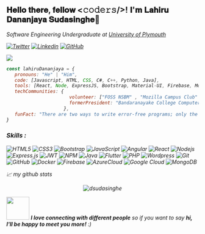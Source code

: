 
<h2>𝐇𝐞𝐥𝐥𝐨 𝐭𝐡𝐞𝐫𝐞, 𝐟𝐞𝐥𝐥𝐨𝐰 <𝚌𝚘𝚍𝚎𝚛𝚜/>! 𝐈'𝐦 𝐋𝐚𝐡𝐢𝐫𝐮 𝐃𝐚𝐧𝐚𝐧𝐣𝐚𝐲𝐚 𝐒𝐮𝐝𝐚𝐬𝐢𝐧𝐠𝐡𝐞👋</h2>

<p><em>Software Engineering Undergraduate at <a href="https://www.plymouth.ac.uk/">University of Plymouth</a>

[![Twitter](https://img.shields.io/twitter/follow/d_sudasinghe?style=social)](https://twitter.com/d_sudasinghe)
[![Linkedin](https://img.shields.io/badge/-DananjayaSudasinghe-blue?style=flat-square&logo=Linkedin&logoColor=white&link=https://www.linkedin.com/in/dananjaya-sudasinghe-a29545183/)](https://www.linkedin.com/in/dananjaya-sudasinghe-a29545183/)
[![GitHub](https://img.shields.io/github/followers/dsudasinghe?label=follow&style=social)](https://github.com/dsudasinghe)


![](https://github.com/halfrost/halfrost/blob/master/icons/header_1.png)
  
 ```javascript
const lahiruDananjaya = {
    pronouns: "He" | "Him",
    code: [Javascript, HTML, CSS, C#, C++, Python, Java],
    tools: [React, Node, ExpressJS, Bootstrap, Material-UI, Firebase, MongoDB],
    techCommunities: {
                        volunteer: ["FOSS NSBM" , "Mozilla Campus Club" , "IEEE NSBM"],
                        formerPresident: "Bandaranayake College Computer Society"
                      },
    funFact: "There are two ways to write error-free programs; only the third one works"
}
```


### Skills : <br/>
![HTML5](https://img.shields.io/badge/-HTML5-E34F26?style=flat-square&logo=html5&logoColor=white)
![CSS3](https://img.shields.io/badge/-CSS3-1572B6?style=flat-square&logo=css3)
![Bootstrap](https://img.shields.io/badge/-Bootstrap-563D7C?style=flat-square&logo=bootstrap)
![JavaScript](https://img.shields.io/badge/-JavaScript-black?style=flat-square&logo=javascript)
![Angular](https://img.shields.io/badge/-Angular-DD0031?style=flat-square&logo=angular)
![React](https://img.shields.io/badge/-React.js-2088FF?style=flat-square&logo=react)
![Nodejs](https://img.shields.io/badge/-Nodejs-black?style=flat-square&logo=Node.js)
![Express.js](https://img.shields.io/badge/express.js-%23404d59.svg?style=flat-square&logo=express&logoColor=%2361DAFB)
![JWT](https://img.shields.io/badge/JWT-black?style=flat-square&logo=JSON%20web%20tokens)
![NPM](https://img.shields.io/badge/NPM-%23000000.svg?style=flat-square&logo=npm&logoColor=white)
![Java](https://img.shields.io/badge/-Java-red?style=flat-square&logo=java)
![Flutter](https://img.shields.io/badge/-Flutter-02569B?style=flat-square&logo=flutter)
![PHP](https://img.shields.io/badge/PHP-black?style=flat-square&logo=php)
![Wordpress](https://img.shields.io/badge/Wordpress-1572B6?style=flat-square&logo=wordpress)
![Git](https://img.shields.io/badge/-Git-black?style=flat-square&logo=git)
![GitHub](https://img.shields.io/badge/-GitHub-181717?style=flat-square&logo=github)
![Docker](https://img.shields.io/badge/-Docker-black?style=flat-square&logo=docker)
![Firebase](https://img.shields.io/badge/Firebase-007ACC?style=flat-square&logo=firebase)
![AzureCloud](https://img.shields.io/badge/Microsoft%20Azure-02569B?style=flat-square&logo=microsoft-azure)
![Google Cloud](https://img.shields.io/badge/Google%20Cloud-black?style=flat-square&logo=google-cloud)
![MongoDB](https://img.shields.io/badge/MongoDB-%234ea94b.svg?style=flat-square&logo=mongodb&logoColor=white)
  
📈 my github stats

<p align="center"> <img src="https://github-readme-stats.vercel.app/api?username=dsudasinghe&show_icons=true&theme=gotham" alt="dsudasinghe" />

<img src="https://media.giphy.com/media/LnQjpWaON8nhr21vNW/giphy.gif" width="60"> <em><b>I love connecting with different people</b> so if you want to say <b>hi, I'll be happy to meet you more!</b> :)</em>
